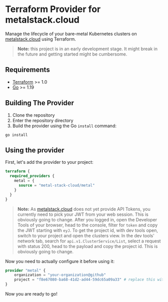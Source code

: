 # Terraform Provider for metalstack.cloud

Manage the lifecycle of your bare-metal Kubernetes clusters on [metalstack.cloud](https://metalstack.cloud) using Terraform.

> **Note:** this project is in an early development stage. It might break in the future and getting started might be cumbersome.

## Requirements

- [Terraform](https://developer.hashicorp.com/terraform/downloads) >= 1.0
- [Go](https://golang.org/doc/install) >= 1.19

## Building The Provider

1. Clone the repository
2. Enter the repository directory
3. Build the provider using the Go `install` command:

```shell
go install
```

## Using the provider

First, let's add the provider to your project:

```terraform
terraform {
  required_providers {
    metal = {
      source = "metal-stack-cloud/metal"
    }
  }
}
```

> **Note:** As [metalstack.cloud](https://metalstack.cloud) does not yet provide API Tokens, you currently need to pick your JWT from your web session. This is obviously going to change. After you logged in, open the Developer Tools of your browser, head to the console, filter for `token` and copy the JWT starting with `eyJ`.
> To get the project id, with dev tools open, switch to your project and open the clusters view. In the dev tools' network tab, search for `api.v1.ClusterService/List`, select a request with status 200, head to the payload and copy the project id. This is obviously going to change.

Now you need to actually configure it before using it:

```terraform
provider "metal" {
    organization = "your-organization@github"
    project = "f8e67080-ba68-41d2-ad44-59dc65a09a33" # replace this with your uuid.
}
```

Now you are ready to go!
